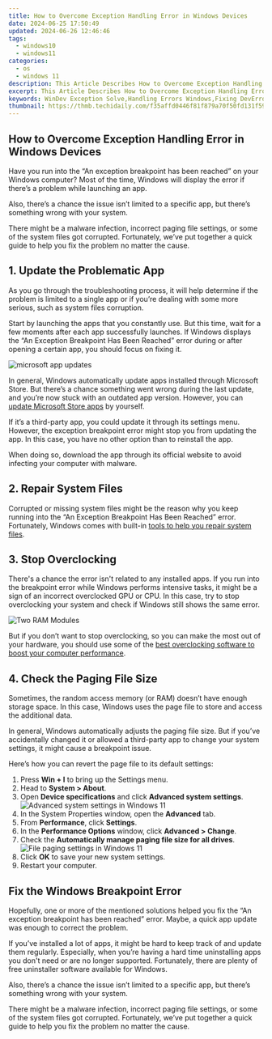 ```yaml
---
title: How to Overcome Exception Handling Error in Windows Devices
date: 2024-06-25 17:50:49
updated: 2024-06-26 12:46:46
tags:
  - windows10
  - windows11
categories:
  - os
  - windows 11
description: This Article Describes How to Overcome Exception Handling Error in Windows Devices
excerpt: This Article Describes How to Overcome Exception Handling Error in Windows Devices
keywords: WinDev Exception Solve,Handling Errors Windows,Fixing DevError WinOS,Debugging Windows Excpt,Error Control DevWin,Overcome DevExceptErrors,Windows ExcpHandling Guide
thumbnail: https://thmb.techidaily.com/f35affd0446f81f879a70f50fd131f599003c290d87b21cce9966af54d527118.jpg
---
```


## How to Overcome Exception Handling Error in Windows Devices

 Have you run into the “An exception breakpoint has been reached” on your Windows computer? Most of the time, Windows will display the error if there’s a problem while launching an app.

 Also, there’s a chance the issue isn’t limited to a specific app, but there’s something wrong with your system.

 There might be a malware infection, incorrect paging file settings, or some of the system files got corrupted. Fortunately, we’ve put together a quick guide to help you fix the problem no matter the cause.

## 1\. Update the Problematic App

 As you go through the troubleshooting process, it will help determine if the problem is limited to a single app or if you’re dealing with some more serious, such as system files corruption.

 Start by launching the apps that you constantly use. But this time, wait for a few moments after each app successfully launches. If Windows displays the “An Exception Breakpoint Has Been Reached” error during or after opening a certain app, you should focus on fixing it.

![microsoft app updates](https://static1.makeuseofimages.com/wordpress/wp-content/uploads/2022/07/microsoft-app-updates.jpg)

 In general, Windows automatically update apps installed through Microsoft Store. But there’s a chance something went wrong during the last update, and you’re now stuck with an outdated app version. However, you can [update Microsoft Store apps](https://www.makeuseof.com/update-apps-windows-11/) by yourself.

 If it’s a third-party app, you could update it through its settings menu. However, the exception breakpoint error might stop you from updating the app. In this case, you have no other option than to reinstall the app.

 When doing so, download the app through its official website to avoid infecting your computer with malware.

## 2\. Repair System Files

 Corrupted or missing system files might be the reason why you keep running into the “An Exception Breakpoint Has Been Reached” error. Fortunately, Windows comes with built-in [tools to help you repair system files](https://www.makeuseof.com/windows-built-in-repair-tools/).

## 3\. Stop Overclocking

 There's a chance the error isn't related to any installed apps. If you run into the breakpoint error while Windows performs intensive tasks, it might be a sign of an incorrect overclocked GPU or CPU. In this case, try to stop overclocking your system and check if Windows still shows the same error.

![Two RAM Modules](https://static1.makeuseofimages.com/wordpress/wp-content/uploads/2021/08/Overclock-RAM.jpg)

 But if you don’t want to stop overclocking, so you can make the most out of your hardware, you should use some of the [best overclocking software to boost your computer performance](https://www.makeuseof.com/best-cpu-overclocking-software/).

## 4\. Check the Paging File Size

 Sometimes, the random access memory (or RAM) doesn’t have enough storage space. In this case, Windows uses the page file to store and access the additional data.

 In general, Windows automatically adjusts the paging file size. But if you’ve accidentally changed it or allowed a third-party app to change your system settings, it might cause a breakpoint issue.

 Here’s how you can revert the page file to its default settings:

1. Press **Win + I** to bring up the Settings menu.
2. Head to **System > About**.
3. Open **Device specifications** and click **Advanced system settings**.  
![Advanced system settings in Windows 11](https://static1.makeuseofimages.com/wordpress/wp-content/uploads/2023/05/advanced-system-settings-1.jpg)
4. In the System Properties window, open the **Advanced** tab.
5. From **Performance**, click **Settings**.
6. In the **Performance Options** window, click **Advanced > Change**.
7. Check the **Automatically manage paging file size for all drives**.  
![File paging settings in Windows 11](https://static1.makeuseofimages.com/wordpress/wp-content/uploads/2023/05/file-paging-1.jpg)
8. Click **OK** to save your new system settings.
9. Restart your computer.

## Fix the Windows Breakpoint Error

 Hopefully, one or more of the mentioned solutions helped you fix the “An exception breakpoint has been reached” error. Maybe, a quick app update was enough to correct the problem.

 If you’ve installed a lot of apps, it might be hard to keep track of and update them regularly. Especially, when you’re having a hard time uninstalling apps you don't need or are no longer supported. Fortunately, there are plenty of free uninstaller software available for Windows.

 Also, there’s a chance the issue isn’t limited to a specific app, but there’s something wrong with your system.

 There might be a malware infection, incorrect paging file settings, or some of the system files got corrupted. Fortunately, we’ve put together a quick guide to help you fix the problem no matter the cause.
